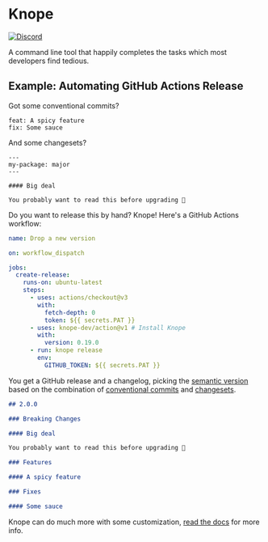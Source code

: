# Knope

[![Discord](https://img.shields.io/discord/1191584005112467456.svg?label=&logo=discord&logoColor=ffffff&color=7389D8&labelColor=6A7EC2)](https://discord.gg/W75uRrBCEM)

A command line tool that happily completes the tasks which most developers find tedious.

## Example: Automating GitHub Actions Release

Got some conventional commits?

```
feat: A spicy feature
fix: Some sauce
```

And some changesets?

```
---
my-package: major
---

#### Big deal

You probably want to read this before upgrading 💜
```

Do you want to release this by hand? Knope! Here's a GitHub Actions workflow:

```yaml
name: Drop a new version

on: workflow_dispatch

jobs:
  create-release:
    runs-on: ubuntu-latest
    steps:
      - uses: actions/checkout@v3
        with:
          fetch-depth: 0
          token: ${{ secrets.PAT }}
      - uses: knope-dev/action@v1 # Install Knope
        with:
          version: 0.19.0
      - run: knope release
        env:
          GITHUB_TOKEN: ${{ secrets.PAT }}
```

You get a GitHub release and a changelog, picking the [semantic version] based on the combination of [conventional commits] and [changesets].

```markdown
## 2.0.0

### Breaking Changes

#### Big deal

You probably want to read this before upgrading 💜

### Features

#### A spicy feature

### Fixes

#### Some sauce
```

Knope can do much more with some customization, [read the docs](https://knope.tech) for more info.

[conventional commits]: https://www.conventionalcommits.org
[semantic version]: https://semver.org
[changesets]: https://github.com/changesets/changesets
